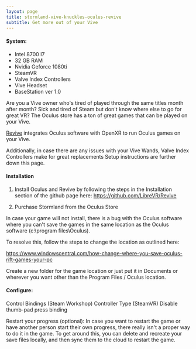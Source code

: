 ```yaml
---
layout: page
title: stormland-vive-knuckles-oculus-revive
subtitle: Get more out of your Vive
---
```


#### System:  
* Intel 8700 I7 
* 32 GB RAM 
* Nvidia Geforce 1080ti 
* SteamVR 
* Valve Index Controllers 
* Vive Headset 
* BaseStation ver 1.0

Are you a Vive owner who's tired of played through the same titles month after month? Sick and tired of Steam but don't know where else to go for great VR? The Oculus store has a ton of great games that can be played on your Vive.

[Revive](https://github.com/LibreVR/Revive) integrates Oculus software with OpenXR to run Oculus games on your Vive.

Additionally, in case there are any issues with your Vive Wands, Valve Index Controllers make for great replacements  Setup instructions are further down this page.

#### Installation

1. Install Oculus and Revive by following the steps in the Installation section of the github page here: https://github.com/LibreVR/Revive

2. Purchase Stormland from the Oculus Store

In case your game will not install, there is a bug with the Oculus software where you can't save the games in the same location as the Oculus software (c:\program files\Oculus). 

To resolve this, follow the steps to change the location as outlined here:

https://www.windowscentral.com/how-change-where-you-save-oculus-rift-games-your-pc

Create a new folder for the game location or just put it in Documents or wherever you want other than the Program Files / Oculus location.

#### Configure:
Control Bindings (Steam Workshop)
Controller Type (SteamVR)
Disable thumb-pad press binding

Restart your progress (optional):
In case you want to restart the game or have another person start their own progress, there really isn't a proper way to do it in the game.  To get around this, you can delete and recreate your save files locally, and then sync them to the cloud to restart the game.

